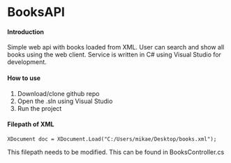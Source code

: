 # BooksAPI
#### Introduction
Simple web api with books loaded from XML. User can search and show all books using the web client. Service is written in C# using Visual Studio for development. 

#### How to use
1. Download/clone github repo
2. Open the .sln using Visual Studio
3. Run the project 

#### Filepath of XML
```
XDocument doc = XDocument.Load("C:/Users/mikae/Desktop/books.xml");
```
This filepath needs to be modified. This can be found in BooksController.cs
